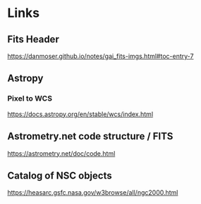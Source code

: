# Links

## Fits Header

https://danmoser.github.io/notes/gai_fits-imgs.html#toc-entry-7

## Astropy

### Pixel to WCS

https://docs.astropy.org/en/stable/wcs/index.html

## Astrometry.net code structure / FITS

https://astrometry.net/doc/code.html

## Catalog of NSC objects

https://heasarc.gsfc.nasa.gov/w3browse/all/ngc2000.html
